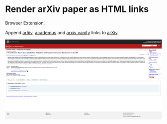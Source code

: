 # Render arXiv paper as HTML links

Browser Extension.  

Append [ar5iv](https://ar5iv.org/), [academus](http://www.academ.us/) and [arxiv vanity](http://arxiv-vanity.com) links to [arXiv](https://arxiv.org/).  

![appended](./appended.png)

